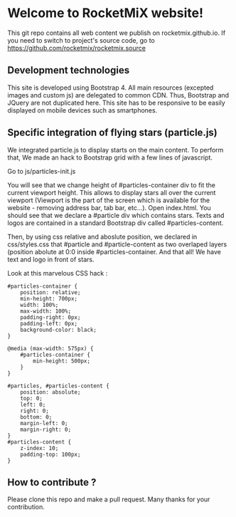 # Welcome to RocketMiX website!

This git repo contains all web content we publish on rocketmix.github.io.
If you need to switch to project's source code, go to https://github.com/rocketmix/rocketmix.source

## Development technologies

This site is developed using Bootstrap 4. All main resources (excepted images and custom js) are delegated to common CDN. Thus, Bootstrap and JQuery are not duplicated here. This site has to be responsive to be easily displayed on mobile devices such as smartphones. 

## Specific integration of flying stars (particle.js)

We integrated particle.js to display starts on the main content. To perform that, We made an hack to Bootstrap grid with a few lines of javascript.

Go to js/particles-init.js

You will see that we change height of #particles-container div to fit the current viewport height. This allows to display stars all over the current viewport (Viewport is the part of the screen which is available for the website - removing address bar, tab bar, etc...).
Open index.html. You should see that we declare a #particle div which contains stars. Texts and logos are contained in a standard Bootstrap div called #particles-content.

Then, by using css relative and aboslute position, we declared in css/styles.css that #particle and #particle-content as two overlaped layers (position abolute at 0:0 inside #particles-container. And that all! We have text and logo in front of stars.

Look at this marvelous CSS hack :

```
#particles-container {
    position: relative;
    min-height: 700px;
    width: 100%;
    max-width: 100%;
    padding-right: 0px;
    padding-left: 0px;
    background-color: black;
}

@media (max-width: 575px) {
    #particles-container {
        min-height: 500px;
    }
}

#particles, #particles-content {
    position: absolute;
    top: 0;
    left: 0;
    right: 0;
    bottom: 0;
    margin-left: 0;
    margin-right: 0;
}
#particles-content {
    z-index: 10;
    padding-top: 100px;
}
```

## How to contribute ?

Please clone this repo and make a pull request. Many thanks for your contribution.
